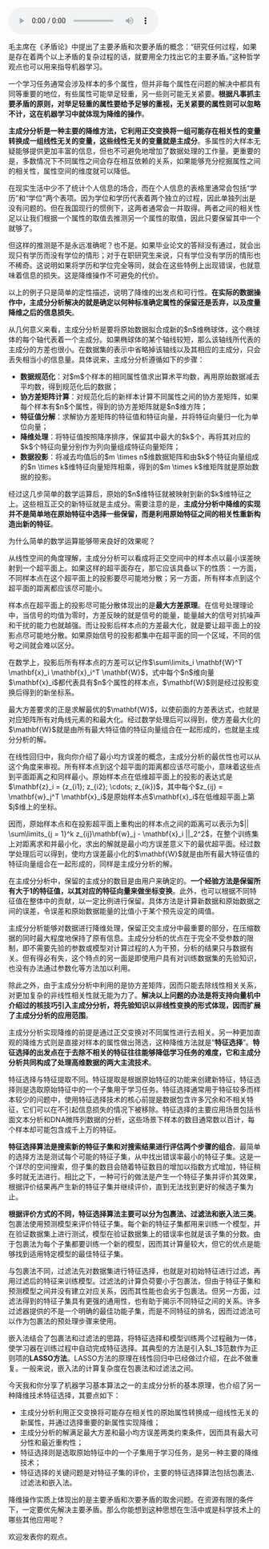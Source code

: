 <audio title="15 机器学习 _ 好钢用在刀刃上：降维学习" src="https://static001.geekbang.org/resource/audio/14/d5/14159784cd2313ab1d070dbe157b28d5.mp3" controls="controls"></audio> 
<p>毛主席在《矛盾论》中提出了主要矛盾和次要矛盾的概念：“研究任何过程，如果是存在着两个以上矛盾的复杂过程的话，就要用全力找出它的主要矛盾。”这种哲学观点也可以用来指导机器学习。</p>
<p>一个学习任务通常会涉及样本的多个属性，但并非每个属性在问题的解决中都具有同等重要的地位，有些属性可能举足轻重，另一些则可能无关紧要。<strong>根据凡事抓主要矛盾的原则，对举足轻重的属性要给予足够的重视，无关紧要的属性则可以忽略不计，这在机器学习中就体现为降维的操作</strong>。</p>
<p><strong>主成分分析是一种主要的降维方法，它利用正交变换将一组可能存在相关性的变量转换成一组线性无关的变量，这些线性无关的变量就是主成分</strong>。多属性的大样本无疑能够提供更加丰富的信息，但也不可避免地增加了数据处理的工作量。更重要的是，多数情况下不同属性之间会存在相互依赖的关系，如果能够充分挖掘属性之间的相关性，属性空间的维度就可以降低。</p>
<p>在现实生活中少不了统计个人信息的场合，而在个人信息的表格里通常会包括“学历”和“学位”两个表项。因为学位和学历代表着两个独立的过程，因此单独列出是没有问题的。但在我国现行的惯例下，这两者通常会一并取得。两者之间的相关性足以让我们根据一个属性的取值去推测另一个属性的取值，因此只要保留其中一个就够了。</p>
<p>但这样的推测是不是永远准确呢？也不是。如果毕业论文的答辩没有通过，就会出现只有学历而没有学位的情形；对于在职研究生来说，只有学位没有学历的情形也不稀奇。这说明如果将学历和学位完全等同，就会在这些特例上出现错误，也就意味着信息的损失。这是降维操作不可避免的代价。</p>
<p>以上的例子只是简单的定性描述，说明了降维的出发点和可行性。<strong>在实际的数据操作中，主成分分析解决的就是确定以何种标准确定属性的保留还是丢弃，以及度量降维之后的信息损失</strong>。</p>
<p>从几何意义来看，主成分分析是要将原始数据拟合成新的$n$维椭球体，这个椭球体的每个轴代表着一个主成分。如果椭球体的某个轴线较短，那么该轴线所代表的主成分的方差也很小。在数据集的表示中省略掉该轴线以及其相应的主成分，只会丢失相当小的信息量。具体说来，主成分分析遵循如下的步骤：</p>
<ul>
<li><strong>数据规范化</strong>：对$m$个样本的相同属性值求出算术平均数，再用原始数据减去平均数，得到规范化后的数据；</li>
<li><strong>协方差矩阵计算</strong>：对规范化后的新样本计算不同属性之间的协方差矩阵，如果每个样本有$n$个属性，得到的协方差矩阵就是$n$维方阵；</li>
<li><strong>特征值分解</strong>：求解协方差矩阵的特征值和特征向量，并将特征向量归一化为单位向量；</li>
<li><strong>降维处理</strong>：将特征值按照降序排序，保留其中最大的$k$个，再将其对应的$k$个特征向量分别作为列向量组成特征向量矩阵；</li>
<li><strong>数据投影</strong>：将减去均值后的$m \times n$维数据矩阵和由$k$个特征向量组成的$n \times k$维特征向量矩阵相乘，得到的$m \times k$维矩阵就是原始数据的投影。</li>
</ul>
<p>经过这几步简单的数学运算后，原始的$n$维特征就被映射到新的$k$维特征之上。这些相互正交的新特征就是主成分。需要注意的是，<strong>主成分分析中降维的实现并不是简单地在原始特征中选择一些保留，而是利用原始特征之间的相关性重新构造出新的特征</strong>。</p>
<p>为什么简单的数学运算能够带来良好的效果呢？</p>
<!-- [[[read_end]]] -->
<p>从线性空间的角度理解，主成分分析可以看成将正交空间中的样本点以最小误差映射到一个超平面上。如果这样的超平面存在，那它应该具备以下的性质：一方面，不同样本点在这个超平面上的投影要尽可能地分散；另一方面，所有样本点到这个超平面的距离都应该尽可能小。</p>
<p>样本点在超平面上的投影尽可能分散体现出的是<strong>最大方差原理</strong>。在信号处理理论中，当信号的均值为零时，方差反映的就是信号的能量，能量越大的信号对抗噪声和干扰的能力也就越强。而让投影后样本点的方差最大化，就是要让超平面上的投影点尽可能地分散。如果原始信号的投影都集中在超平面的同一个区域，不同的信号之间就会难以区分。</p>
<p>在数学上，投影后所有样本点的方差可以记作$\sum\limits_i \mathbf{W}^T \mathbf{x}_i \mathbf{x}_i^T \mathbf{W}$，式中每个$n$维向量$\mathbf{x}_i$都代表具有$n$个属性的样本点，$\mathbf{W}$则是经过投影变换后得到的新坐标系。</p>
<p>最大方差要求的正是求解最优的$\mathbf{W}$，以使前面的方差表达式，也就是对应矩阵所有对角线元素的和最大化。经过数学处理后可以得到，使方差最大化的$\mathbf{W}$就是由所有最大特征值的特征向量组合在一起形成的，也就是主成分分析的解。</p>
<p>在线性回归中，我向你介绍了最小均方误差的概念，主成分分析的最优性也可以从这个角度来审视。所有样本点到这个超平面的距离都应该尽可能小，意味着这些点到平面距离之和同样最小。原始样本点在低维超平面上的投影的表达式是$\mathbf{z}_i = (z_{i1}; z_{i2}; \cdots; z_{ik})$，其中每个$z_{ij} = \mathbf{w}_j^T \mathbf{x}_i$是原始样本点$\mathbf{x}_i$在低维超平面上第$j$维上的坐标。</p>
<p>因而，原始样本点和在投影超平面上重构出的样本点之间的距离可以表示为$|| \sum\limits_{j = 1}^k z_{ij}\mathbf{w}_j - \mathbf{x}_i ||_2^2$，在整个训练集上对距离求和并最小化，求出的解就是最小均方误差意义下的最优超平面。经过数学处理后可以得到，使均方误差最小化的$\mathbf{W}$就是由所有最大特征值的特征向量组合在一起形成的，同样是主成分分析的解。</p>
<p>在主成分分析中，保留的主成分的数目是由用户来确定的。<strong>一个经验方法是保留所有大于1的特征值，以其对应的特征向量来做坐标变换</strong>。此外，也可以根据不同特征值在整体中的贡献，以一定比例进行保留。具体方法是计算新数据和原始数据之间的误差，令误差和原始数据能量的比值小于某个预先设定的阈值。</p>
<p>主成分分析能够对数据进行降维处理，保留正交主成分中最重要的部分，在压缩数据的同时最大程度地保持了原有信息。主成分分析的优点在于完全不受参数的限制，即不需要先验的参数或模型对计算过程的人为干预，分析的结果只与数据有关。但有得必有失，这个特点的另一面是即使用户具有对训练数据集的先验知识，也没有办法通过参数化等方法加以利用。</p>
<p>除此之外，由于主成分分析中利用的是协方差矩阵，因而只能去除线性相关关系，对更加复杂的非线性相关性就无能为力了。<strong>解决以上问题的办法是将支持向量机中介绍过的核技巧引入主成分分析，将先验知识以非线性变换的形式体现，因而扩展了主成分分析的应用范围</strong>。</p>
<p>主成分分析实现降维的前提是通过正交变换对不同属性进行去相关。另一种更加直观的降维方式则是直接对样本的属性做出筛选，这种降维方法就是“<strong>特征选择</strong>”。<strong>特征选择的出发点在于去除不相关的特征往往能够降低学习任务的难度，它和主成分分析共同构成了处理高维数据的两大主流技术</strong>。</p>
<p>特征选择与特征提取不同。特征提取是根据原始特征的功能来创建新特征，特征选择则是选取原始特征中的一个子集用于学习任务。特征选择通常用于特征较多而样本较少的问题中，使用特征选择技术的核心前提是数据包含许多冗余和不相关特征，它们可以在不引起信息损失的情况下被移除。特征选择的主要应用场景包括书面文本分析和DNA微阵列数据的分析，这些场景下样本的数目通常数以百计，每个样本却可能包含成千上万的特征。</p>
<p><strong>特征选择算法是搜索新的特征子集和对搜索结果进行评估两个步骤的组合</strong>。最简单的选择方法是测试每个可能的特征子集，从中找出错误率最小的特征子集。这是一个详尽的空间搜索，但子集的数目会随着特征数目的增加以指数方式增加，特征稍多时就无法进行。相比之下，一种可行的做法是产生一个特征子集并评价其效果，根据评价结果再产生新的特征子集并继续评价，直到无法找到更好的候选子集为止。</p>
<p><strong>根据评价方式的不同，特征选择算法主要可以分为包裹法、过滤法和嵌入法三类</strong>。包裹法使用预测模型来评价特征子集。每个新的特征子集都用来训练一个模型，并在验证数据集上进行测试，模型在验证数据集上的错误率也就是该子集的分数。由于包裹法为每个子集都要训练一个新的模型，因而其计算量较大，但它的优点是能够找到适用特定模型的最佳特征子集。</p>
<p>与包裹法不同，过滤法先对数据集进行特征选择，也就是对初始特征进行过滤，再用过滤后的特征来训练模型。过滤法的计算负荷要小于包裹法，但由于特征子集和预测模型之间并没有建立对应关系，因而其性能也会劣于包裹法。但另一方面，过滤法得到的特征子集具有更强的通用性，也有助于揭示不同特征之间的关系。许多过滤器提供的不是一个明确的最佳功能子集，而是不同特征的排名，因而过滤法可以作为包裹法的预处理步骤来使用。</p>
<p>嵌入法结合了包裹法和过滤法的思路，将特征选择和模型训练两个过程融为一体，使学习器在训练过程中自动完成特征选择。其典型的方法是引入$L_1$范数作为正则项的<strong>LASSO方法</strong>。LASSO方法的原理在线性回归中已经做过介绍，在此不做重复。一般来说，嵌入法的计算复杂度在包裹法和过滤法之间。</p>
<p>今天我和你分享了机器学习基本算法之一的主成分分析的基本原理，也介绍了另一种降维技术特征选择，其要点如下：</p>
<ul>
<li>主成分分析利用正交变换将可能存在相关性的原始属性转换成一组线性无关的新属性，并通过选择重要的新属性实现降维；</li>
<li>主成分分析的解满足最大方差和最小均方误差两类约束条件，因而具有最大可分性和最近重构性；</li>
<li>特征选择则是选取原始特征中的一个子集用于学习任务，是另一种主要的降维技术；</li>
<li>特征选择的关键问题是对特征子集的评价，主要的特征选择算法包括包裹法、过滤法和嵌入法。</li>
</ul>
<p>降维操作实质上体现出的是主要矛盾和次要矛盾的取舍问题。在资源有限的条件下，一定要优先解决主要矛盾。那么你能想到这种思想在生活中或是科学技术上的哪些其他应用呢？</p>
<p>欢迎发表你的观点。</p>
<p><img src="https://static001.geekbang.org/resource/image/66/23/669d6a62837e1d733668767e254f3923.jpg" alt=""></p>
<p></p>
